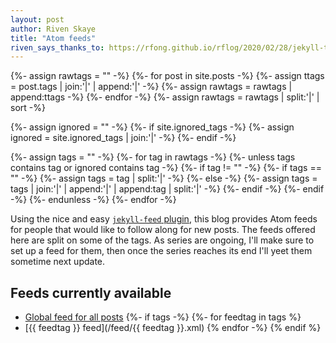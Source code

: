 ```yaml
---
layout: post
author: Riven Skaye
title: "Atom feeds"
riven_says_thanks_to: https://rfong.github.io/rflog/2020/02/28/jekyll-tags/
---
```

{%- assign rawtags = "" -%}
{%- for post in site.posts -%}
  {%- assign ttags = post.tags | join:'|' | append:'|' -%}
  {%- assign rawtags = rawtags | append:ttags -%}
{%- endfor -%}
{%- assign rawtags = rawtags | split:'|' | sort -%}

{%- assign ignored = "" -%}
{%- if site.ignored_tags -%}
  {%- assign ignored = site.ignored_tags | join:'|' -%}
{%- endif -%}

{%- assign tags = "" -%}
{%- for tag in rawtags -%}
  {%- unless tags contains tag or ignored contains tag -%}
    {%- if tag != "" -%}
      {%- if tags == "" -%}
        {%- assign tags = tag | split:'|' -%}
      {%- else -%}
        {%- assign tags = tags | join:'|' | append:'|' | append:tag | split:'|' -%}
      {%- endif -%}
    {%- endif -%}
  {%- endunless -%}
{%- endfor -%}

Using the nice and easy [`jekyll-feed` plugin](https://github.com/jekyll/jekyll-feed), this blog provides Atom feeds for people that would like to follow along for new posts. The feeds offered here are split on some of the tags. As series are ongoing, I'll make sure to set up a feed for them, then once the series reaches its end I'll yeet them sometime next update.

## Feeds currently available

- [Global feed for all posts](/feed.xml)
{%- if tags -%}
  {%- for feedtag in tags %}
- [{{ feedtag }} feed](/feed/{{ feedtag }}.xml)
  {% endfor -%}
{% endif %}
